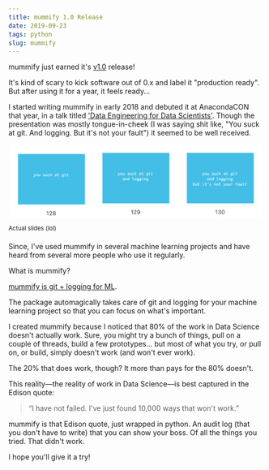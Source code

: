 ```yaml
---
title: mummify 1.0 Release
date: 2019-09-23
tags: python
slug: mummify
---
```


mummify just earned it's [v1.0](https://pypi.org/project/mummify/1.0/) release!

It's kind of scary to kick software out of 0.x and label it "production ready". But after using it for a year, it feels ready... 

I started writing mummify in early 2018 and debuted it at AnacondaCON that year, in a talk titled ['Data Engineering for Data Scientists'](https://github.com/maxhumber/presentations/tree/master/2018-04-09_data_engineering). Though the presentation was mostly tongue-in-cheek (I was saying shit like, "You suck at git. And logging. But it's not your fault") it seemed to be well received. 

<p style="text-align:center;"><img src="images/mummify_slides.png" width="500" align="middle"></p>

<sup>Actual slides (lol)</sup>

Since, I've used mummify in several machine learning projects and have heard from several more people who use it regularly.

What is mummify? 

[mummify is git + logging for ML](https://github.com/maxhumber/mummify).

The package automagically takes care of git and logging for your machine learning project so that you can focus on what's important.

I created mummify because I noticed that 80% of the work in Data Science doesn't actually work. Sure, you might try a bunch of things, pull on a couple of threads, build a few prototypes... but most of what you try, or pull on, or build, simply doesn't work (and won't ever work). 

The 20% that does work, though? It more than pays for the 80% doesn't. 

This reality—the reality of work in Data Science—is best captured in the Edison quote:

> “I have not failed. I've just found 10,000 ways that won't work.”

mummify is that Edison quote, just wrapped in python. An audit log (that you don't have to write) that you can show your boss. Of all the things you tried. That didn't work. 

I hope you'll give it a try!
